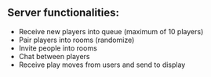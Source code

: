 ## Server functionalities:
- Receive new players into queue (maximum of 10 players)
- Pair players into rooms (randomize)
- Invite people into rooms
- Chat between players
- Receive play moves from users and send to display